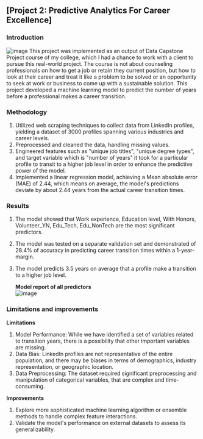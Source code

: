## [Project 2: Predictive Analytics For Career Excellence]
### Introduction
![image](https://www.google.com/url?sa=i&url=https%3A%2F%2Fmayasastrology.com%2Ffree-consultation%2Fcareer&psig=AOvVaw3GRH1O5YOXV7XgIarrZ9iF&ust=1699129889425000&source=images&cd=vfe&opi=89978449&ved=0CBIQjRxqFwoTCJCX553WqIIDFQAAAAAdAAAAABAE)
This project was implemented as an output of Data Capstone Project course of my college, which I had a chance to work with a client to pursue this real-world project. The course is not about counseling professionals on how to get a job or retain they current position, but how to look at their career and treat it like a problem to be solved or an opportunity to seek at work or business to come up with a sustainable solution. This project developed a machine learning model to predict the number of years before a professional makes a career transition.

### Methodology
1. Utilized web scraping techniques to collect data from LinkedIn profiles, yielding a dataset of 3000 profiles spanning various industries and career levels.
2. Preprocessed and cleaned the data, handling missing values.
3. Engineered features such as "unique job titles", "unique degree types", and target variable which is "number of years" it took for a particular profile to transit to a higher job level in order to enhance the predictive power of the model.
4. Implemented a linear regression model, achieving a Mean absolute error (MAE) of 2.44, which means on average, the model's predictions deviate by about 2.44 years from the actual career transition times.

### Results
1. The model showed that Work experience, Education level, With Honors, Volunteer_YN, Edu_Tech, Edu_NonTech are the most significant predictors. 
2. The model was tested on a separate validation set and demonstrated of 28.4% of accuracy in predicting career transition times within a 1-year-margin.
3. The model predicts 3.5 years on average that a profile make a transition to a higher job level.

   **Model report of all predictors**   
![image](https://github.com/1Gucci/An_Bui_portfolio/assets/58675665/1bcbe654-365c-485d-b485-4b3bd2981eba)

### Limitations and improvements
**Limitations**
1. Model Performance: While we have identified a set of variables related to transition years, there is a possibility that other important variables are missing.
2. Data Bias: LinkedIn profiles are not representative of the entire population, and there may be biases in terms of demographics, industry representation, or geographic location.
3. Data Preprocessing: The dataset required significant preprocessing and manipulation of categorical variables, that are complex and time-consuming.

**Improvements**
1. Explore more sophisticated machine learning algorithm or ensemble methods to handle complex feature interactions.
2. Validate the model's performance on external datasets to assess its generalizability.

